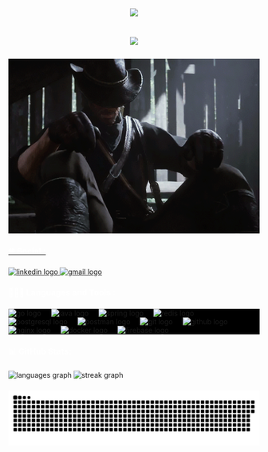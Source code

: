 
<div align="center">

<!-- Animated hacker-style header -->
<h1 align="center">
  <a href="https://git.io/typing-svg">
    <img src="https://readme-typing-svg.herokuapp.com/?lines=fmt.Println(%22Greetings, fellow coders!%22);Vaishnav Here 😎;&center=true&size=28&width=800&height=50&color=000000&vCenter=true&font=Fira%20Code&duration=1800&pause=750" />
  </a>
</h1>

###

<!-- Animated backend developer tagline -->
<h2 align="center">
  <a href="https://git.io/typing-svg">
    <img src="https://readme-typing-svg.herokuapp.com/?lines=💻+A+Passionate+Backend+Developer;🏗️+Building+Scalable+Systems;🧠✨+Crafting+Efficient+Code&center=true&size=22&width=800&color=000000&vCenter=true&font=JetBrains%20Mono&duration=2000&pause=700" />

</h2>

###

<div align="center">
  <img height="350" src="./assets/ar.gif" />
</div>

###

<h3 align="left" style="color: white;">🌐 Social :</h3>

###

<div align="left">
  <a href="https://www.linkedin.com/in/dev-vaishnav/" target="_blank">
    <img src="https://raw.githubusercontent.com/maurodesouza/profile-readme-generator/master/src/assets/icons/social/linkedin/default.svg" width="52" height="40" alt="linkedin logo" />
  </a>
  <a href="mailto:vaishnav2346@gmail.com" target="_blank">
    <img src="https://raw.githubusercontent.com/maurodesouza/profile-readme-generator/master/src/assets/icons/social/gmail/default.svg" width="52" height="40" alt="gmail logo" />
  </a>
</div>

###

<h3 align="left" style="color: white;">👨🏻‍💻 Languages and Tools :</h3>

###

<div align="left" style="background-color: #000000;">
  <img src="https://cdn.jsdelivr.net/gh/devicons/devicon/icons/go/go-original.svg" height="40" alt="go logo" />
  <img width="12" />
  <img src="https://cdn.jsdelivr.net/gh/devicons/devicon/icons/java/java-original.svg" height="40" alt="java logo" />
  <img width="12" />
  <img src="https://cdn.simpleicons.org/spring/6DB33F" height="40" alt="spring logo" />
  <img width="12" />
  <img src="https://cdn.jsdelivr.net/gh/devicons/devicon/icons/redis/redis-original.svg" height="40" alt="redis logo" />
  <img width="12" />
  <img src="https://cdn.jsdelivr.net/gh/devicons/devicon/icons/postgresql/postgresql-original.svg" height="40" alt="postgresql logo" />
  <img width="12" />
  <img src="https://cdn.simpleicons.org/postman/FF6C37" height="40" alt="postman logo" />
  <img width="12" />
  <img src="https://cdn.simpleicons.org/git/F05032" height="40" alt="git logo" />
  <img width="12" />
  <img src="https://skillicons.dev/icons?i=github" height="40" alt="github logo" />
  <img width="12" />
  <img src="https://cdn.simpleicons.org/nginx/009639" height="40" alt="nginx logo" />
  <img width="12" />
  <img src="https://cdn.jsdelivr.net/gh/devicons/devicon/icons/docker/docker-original.svg" height="40" alt="docker logo" />
  <img width="12" />
  <img src="https://cdn.jsdelivr.net/gh/devicons/devicon/icons/firebase/firebase-plain.svg" height="40" alt="firebase logo" />
</div>

###

<h3 align="left" style="color: white;">📊 GitHub Stats:</h3>

###

<div align="left">
  <img src="https://github-readme-stats.vercel.app/api/top-langs?username=obsidian-ghost&locale=en&hide_title=false&layout=compact&card_width=320&langs_count=5&theme=dark&hide_border=true&order=2" height="165" alt="languages graph" />
  <img src="https://nirzak-streak-stats.vercel.app/?user=obsidian-ghost&theme=dark&hide_border=false" height="165" alt="streak graph" />
</div>

###

<img src="https://raw.githubusercontent.com/obsidian-ghost/obsidian-ghost/output/snake.svg" alt="Snake animation" />

###

</div>